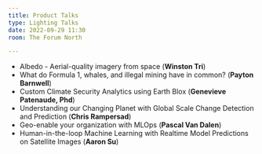 ```yaml
---
title: Product Talks
type: Lighting Talks
date: 2022-09-29 11:30
room: The Forum North

---
```

- Albedo - Aerial-quality imagery from space (**Winston Tri**) 
- What do Formula 1, whales, and illegal mining have in common? (**Payton Barnwell**) 
- Custom Climate Security Analytics using Earth Blox (**Genevieve Patenaude, Phd**) 
- Understanding our Changing Planet with Global Scale Change Detection and Prediction (**Chris Rampersad**) 
- Geo-enable your organization with MLOps (**Pascal Van Dalen**)
- Human-in-the-loop Machine Learning with Realtime Model Predictions on Satellite Images (**Aaron Su**)
